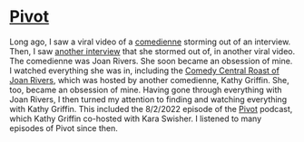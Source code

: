 # [Pivot](https://podcastindex.org/podcast/174725)

Long ago, I saw a viral video of a [comedienne] storming out of an interview. Then, I saw [another interview] that she stormed out of, in another viral video. The comedienne was Joan Rivers. She soon became an obsession of mine. I watched everything she was in, including the [Comedy Central Roast of Joan Rivers], which was hosted by another comedienne, Kathy Griffin. She, too, became an obsession of mine. Having gone through everything with Joan Rivers, I then turned my attention to finding and watching everything with Kathy Griffin. This included the 8/2/2022 episode of the [Pivot] podcast, which Kathy Griffin co-hosted with Kara Swisher. I listened to many episodes of Pivot since then.

[comedienne]: https://www.youtube.com/watch?v=6lKS-Et-VmE
[another interview]: https://www.chron.com/culture/main/article/joan-rivers-swears-at-morning-show-host-during-1745331.php
[Comedy Central Roast of Joan Rivers]: https://www.imdb.com/title/tt1413788/
[Pivot]: https://podcastindex.org/podcast/174725
